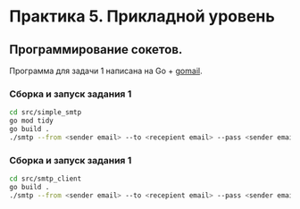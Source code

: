 # Практика 5. Прикладной уровень

## Программирование сокетов.

Программа для задачи 1 написана на Go + [gomail](https://github.com/go-gomail/gomail).

### Сборка и запуск задания 1

```bash
cd src/simple_smtp
go mod tidy
go build .
./smtp --from <sender email> --to <recepient email> --pass <sender email password> --type <html | text>
```

### Сборка и запуск задания 1

```bash
cd src/smtp_client
go build .
./smtp --from <sender email> --to <recepient email> --pass <sender email password> --msg <one_word_message_like_this_,_yes_stdlib_cant_handle_slice_of_strings_as_flag_value>
```



